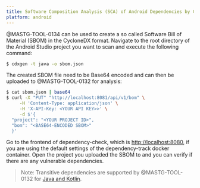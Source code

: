 ```yaml
---
title: Software Composition Analysis (SCA) of Android Dependencies by Creating a SBOM
platform: android
---
```


@MASTG-TOOL-0134 can be used to create a so called Software Bill of Material (SBOM) in the CycloneDX format. Navigate to the root directory of the Android Studio project you want to scan and execute the following command:

```bash
$ cdxgen -t java -o sbom.json
```

The created SBOM file need to be Base64 encoded and can then be uploaded to @MASTG-TOOL-0132 for analysis:

```bash
$ cat sbom.json | base64
$ curl -X "PUT" "http://localhost:8081/api/v1/bom" \
     -H 'Content-Type: application/json' \
     -H 'X-API-Key: <YOUR API KEY>>' \
     -d $'{
  "project": "<YOUR PROJECT ID>",
  "bom": "<BASE64-ENCODED SBOM>"
  }'
```

Go to the frontend of dependency-check, which is <http://localhost:8080>, if you are using the default settings of the dependency-track docker container. Open the project you uploaded the SBOM to and you can verify if there are any vulnerable dependencies.

> Note: Transitive dependencies are supported by @MASTG-TOOL-0132 for [Java and Kotlin](https://cyclonedx.github.io/cdxgen/#/PROJECT_TYPES).
